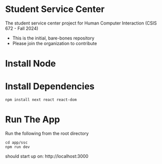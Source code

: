 # Student Service Center

The student service center project for Human Computer Interaction (CSIS 672 - Fall 2024)

- This is the initial, bare-bones repository
- Please join the organization to contribute

# Install Node
<!--TODO: Add instructions to install Node on ALL used platforms -->

# Install Dependencies
<!--TODO: Add script for dependencies -->

```
npm install next react react-dom
```

# Run The App

Run the following from the root directory
```
cd app/ssc
npm run dev
```

should start up on: http://localhost:3000

